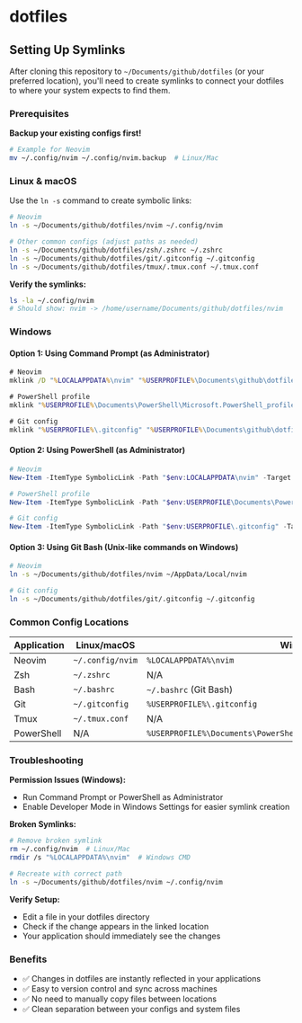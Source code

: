 # dotfiles

## Setting Up Symlinks

After cloning this repository to `~/Documents/github/dotfiles` (or your preferred location), you'll need to create symlinks to connect your dotfiles to where your system expects to find them.

### Prerequisites

**Backup your existing configs first!** 
```bash
# Example for Neovim
mv ~/.config/nvim ~/.config/nvim.backup  # Linux/Mac
```

### Linux & macOS

Use the `ln -s` command to create symbolic links:

```bash
# Neovim
ln -s ~/Documents/github/dotfiles/nvim ~/.config/nvim

# Other common configs (adjust paths as needed)
ln -s ~/Documents/github/dotfiles/zsh/.zshrc ~/.zshrc
ln -s ~/Documents/github/dotfiles/git/.gitconfig ~/.gitconfig
ln -s ~/Documents/github/dotfiles/tmux/.tmux.conf ~/.tmux.conf
```

**Verify the symlinks:**
```bash
ls -la ~/.config/nvim
# Should show: nvim -> /home/username/Documents/github/dotfiles/nvim
```

### Windows

#### Option 1: Using Command Prompt (as Administrator)

```cmd
# Neovim
mklink /D "%LOCALAPPDATA%\nvim" "%USERPROFILE%\Documents\github\dotfiles\nvim"

# PowerShell profile
mklink "%USERPROFILE%\Documents\PowerShell\Microsoft.PowerShell_profile.ps1" "%USERPROFILE%\Documents\github\dotfiles\powershell\profile.ps1"

# Git config
mklink "%USERPROFILE%\.gitconfig" "%USERPROFILE%\Documents\github\dotfiles\git\.gitconfig"
```

#### Option 2: Using PowerShell (as Administrator)

```powershell
# Neovim
New-Item -ItemType SymbolicLink -Path "$env:LOCALAPPDATA\nvim" -Target "$env:USERPROFILE\Documents\github\dotfiles\nvim"

# PowerShell profile
New-Item -ItemType SymbolicLink -Path "$env:USERPROFILE\Documents\PowerShell\Microsoft.PowerShell_profile.ps1" -Target "$env:USERPROFILE\Documents\github\dotfiles\powershell\profile.ps1"

# Git config
New-Item -ItemType SymbolicLink -Path "$env:USERPROFILE\.gitconfig" -Target "$env:USERPROFILE\Documents\github\dotfiles\git\.gitconfig"
```

#### Option 3: Using Git Bash (Unix-like commands on Windows)

```bash
# Neovim
ln -s ~/Documents/github/dotfiles/nvim ~/AppData/Local/nvim

# Git config
ln -s ~/Documents/github/dotfiles/git/.gitconfig ~/.gitconfig
```

### Common Config Locations

| Application | Linux/macOS | Windows |
|-------------|-------------|---------|
| Neovim | `~/.config/nvim` | `%LOCALAPPDATA%\nvim` |
| Zsh | `~/.zshrc` | N/A |
| Bash | `~/.bashrc` | `~/.bashrc` (Git Bash) |
| Git | `~/.gitconfig` | `%USERPROFILE%\.gitconfig` |
| Tmux | `~/.tmux.conf` | N/A |
| PowerShell | N/A | `%USERPROFILE%\Documents\PowerShell\Microsoft.PowerShell_profile.ps1` |

### Troubleshooting

**Permission Issues (Windows):**
- Run Command Prompt or PowerShell as Administrator
- Enable Developer Mode in Windows Settings for easier symlink creation

**Broken Symlinks:**
```bash
# Remove broken symlink
rm ~/.config/nvim  # Linux/Mac
rmdir /s "%LOCALAPPDATA%\nvim"  # Windows CMD

# Recreate with correct path
ln -s ~/Documents/github/dotfiles/nvim ~/.config/nvim
```

**Verify Setup:**
- Edit a file in your dotfiles directory
- Check if the change appears in the linked location
- Your application should immediately see the changes

### Benefits

- ✅ Changes in dotfiles are instantly reflected in your applications
- ✅ Easy to version control and sync across machines
- ✅ No need to manually copy files between locations
- ✅ Clean separation between your configs and system files
